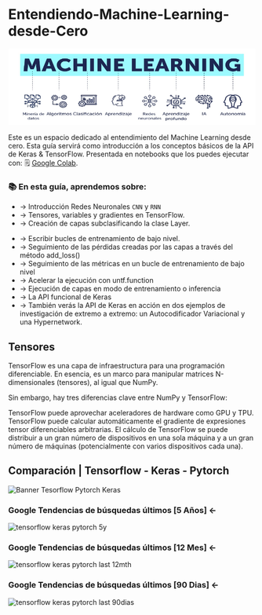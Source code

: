 

# Entendiendo-Machine-Learning-desde-Cero


![Banner](/assets/MLDiagram.png)

Este es un espacio dedicado al entendimiento del Machine Learning desde cero.  Esta guía servirá como introducción a los conceptos básicos de la API de Keras & TensorFlow.  Presentada en notebooks que los puedes ejecutar con: 🗒 [Google Colab](https://colab.sandbox.google.com/).

### 📚 En esta guía, aprendemos sobre:

* -> Introducción Redes Neuronales `CNN` y `RNN`
* -> Tensores, variables y gradientes en TensorFlow.
* -> Creación de capas subclasificando la clase Layer.
- -> Escribir bucles de entrenamiento de bajo nivel.
- -> Seguimiento de las pérdidas creadas por las capas a través del método add_loss()
- -> Seguimiento de las métricas en un bucle de entrenamiento de bajo nivel
- -> Acelerar la ejecución con untf.function
- -> Ejecución de capas en modo de entrenamiento o inferencia
- -> La API funcional de Keras
- -> También verás la API de Keras en acción en dos ejemplos de investigación de extremo a extremo: un Autocodificador Variacional y una Hypernetwork.


## Tensores
TensorFlow es una capa de infraestructura para una programación diferenciable. En esencia, es un marco para manipular matrices N-dimensionales (tensores), al igual que NumPy.

Sin embargo, hay tres diferencias clave entre NumPy y TensorFlow:

TensorFlow puede aprovechar aceleradores de hardware como GPU y TPU.
TensorFlow puede calcular automáticamente el gradiente de expresiones tensor diferenciables arbitrarias.
El cálculo de TensorFlow se puede distribuir a un gran número de dispositivos en una sola máquina y a un gran número de máquinas (potencialmente con varios dispositivos cada una).



## Comparación | Tensorflow - Keras - Pytorch

![Banner Tesorflow Pytorch Keras](https://user-images.githubusercontent.com/5433084/183273241-d173281c-3ba0-464a-b90a-0e87d1052d52.png)


### Google Tendencias de búsquedas últimos [5 Años] ←
![tensorflow keras pytorch 5y](https://user-images.githubusercontent.com/5433084/183048006-fa6fbf61-c336-4d77-a701-38ffbd304c60.gif)

### Google Tendencias de búsquedas últimos [12 Mes] ←
![tensorflow keras pytorch last 12mth](https://user-images.githubusercontent.com/5433084/183051933-10c1f518-34cd-4f18-9eb8-dab2718ad871.gif)

### Google Tendencias de búsquedas últimos [90 Dias] ←
![tensorflow keras pytorch last 90dias](https://user-images.githubusercontent.com/5433084/183053231-dd4349f1-87df-46a4-a58e-e12e7981f2a6.gif)
